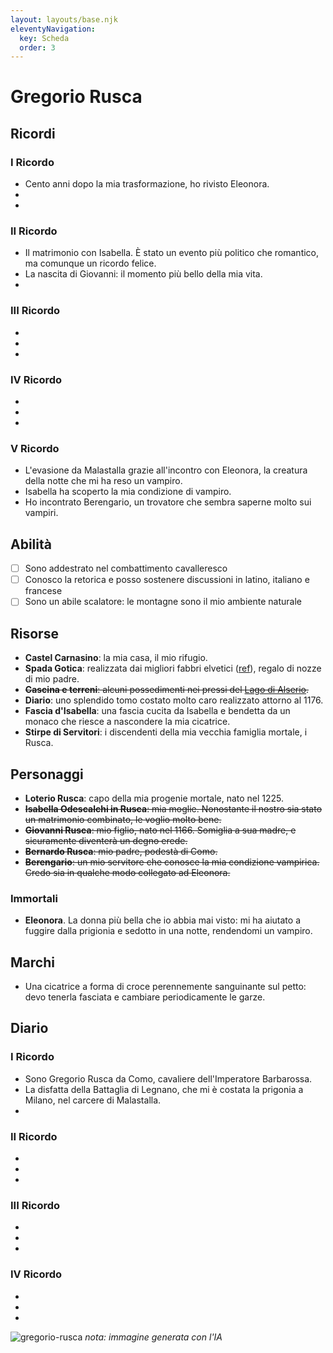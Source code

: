 ```yaml
---
layout: layouts/base.njk
eleventyNavigation:
  key: Scheda
  order: 3
---
```


# Gregorio Rusca

## Ricordi

### I Ricordo 
* Cento anni dopo la mia trasformazione, ho rivisto Eleonora.
* 
* 

### II Ricordo
* Il matrimonio con Isabella. È stato un evento più politico che romantico, ma comunque un ricordo felice.
* La nascita di Giovanni: il momento più bello della mia vita.
*
### III Ricordo
* 
*
*
### IV Ricordo
* 
*
*
### V Ricordo
* L'evasione da Malastalla grazie all'incontro con Eleonora, la creatura della notte che mi ha reso un vampiro.
* Isabella ha scoperto la mia condizione di vampiro.
* Ho incontrato Berengario, un trovatore che sembra saperne molto sui vampiri.

## Abilità

* ☐ Sono addestrato nel combattimento cavalleresco
* ☐ Conosco la retorica e posso sostenere discussioni in latino, italiano e francese
* ☐ Sono un abile scalatore: le montagne sono il mio ambiente naturale

## Risorse

* **Castel Carnasino**: la mia casa, il mio rifugio.
* **Spada Gotica**: realizzata dai migliori fabbri elvetici ([ref](https://www.pananti.com/it/asta-0140/spada-gotica-61330-61278)), regalo di nozze di mio padre.
* ~~**Cascina e terreni**: alcuni possedimenti nei pressi del [Lago di Alserio](https://it.wikipedia.org/wiki/Lago_di_Alserio).~~
* **Diario**: uno splendido tomo costato molto caro realizzato attorno al 1176.
* **Fascia d'Isabella**: una fascia cucita da Isabella e bendetta da un monaco che riesce a nascondere la mia cicatrice.
* **Stirpe di Servitori**: i discendenti della mia vecchia famiglia mortale, i Rusca.

## Personaggi

* **Loterio Rusca**: capo della mia progenie mortale, nato nel 1225.
* ~~**Isabella Odescalchi in Rusca**: mia moglie. Nonostante il nostro sia stato un matrimonio combinato, le voglio molto bene.~~
* ~~**Giovanni Rusca**: mio figlio, nato nel 1166. Somiglia a sua madre, e sicuramente diventerà un degno erede.~~
* ~~**Bernardo Rusca**: mio padre, podestà di Como.~~
* ~~**Berengario**: un mio servitore che conosce la mia condizione vampirica. Credo sia in qualche modo collegato ad Eleonora.~~

### Immortali

* **Eleonora**. La donna più bella che io abbia mai visto: mi ha aiutato a fuggire dalla prigionia e sedotto in una notte, rendendomi un vampiro.  

## Marchi

* Una cicatrice a forma di croce perennemente sanguinante sul petto: devo tenerla fasciata e cambiare periodicamente le garze.

## Diario


### I Ricordo 
* Sono Gregorio Rusca da Como, cavaliere dell'Imperatore Barbarossa. 
* La disfatta della Battaglia di Legnano, che mi è costata la prigonia a Milano, nel carcere di Malastalla.
* 

### II Ricordo
* 
*
*
### III Ricordo
* 
*
*
### IV Ricordo
* 
*
*

![gregorio-rusca](/img/gregorio-rusca.jpeg)
_nota: immagine generata con l'IA_